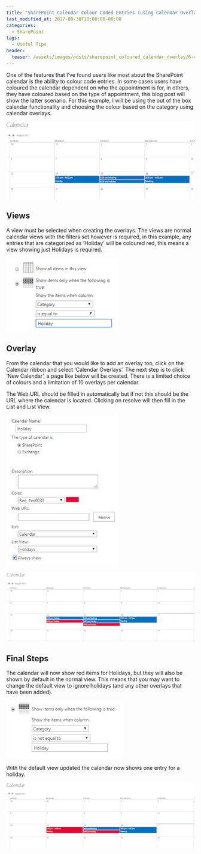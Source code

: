 ```yaml
---
title: "SharePoint Calendar Colour Coded Entries (using Calendar Overlays)"
last_modified_at: 2017-08-30T18:00:00-00:00
categories:
  - SharePoint
tags:
  - Useful Tips
header:
  teaser: /assets/images/posts/sharepoint_coloured_calendar_overlay/6-coloured_calendar_with_overlay_duplication_fix.png
---
```

One of the features that I’ve found users like most about the SharePoint calendar is the ability to colour code entries. In some cases users have coloured the calendar dependent on who the appointment is for, in others, they have coloured based on the type of appointment, this blog post will show the latter scenario.
For this example, I will be using the out of the box calendar functionality and choosing the colour based on the category using calendar overlays.

![Calendar with no colouring added](/assets/images/posts/sharepoint_coloured_calendar_overlay/1-coloured_calendar_before.png)

## Views
A view must be selected when creating the overlays. The views are normal calendar views with the filters set however is required, in this example, any entries that are categorized as ‘Holiday’ will be coloured red, this means a view showing just Holidays is required.

![Creating the filter](/assets/images/posts/sharepoint_coloured_calendar_overlay/2-coloured_calendar_creating_filter.png)

## Overlay
From the calendar that you would like to add an overlay too, click on the Calendar ribbon and select ‘Calendar Overlays’. The next step is to click ‘New Calendar’, a page like below will be created. There is a limited choice of colours and a limitation of 10 overlays per calendar.

The Web URL should be filled in automatically but if not this should be the URL where the calendar is located. Clicking on resolve will then fill in the List and List View.

![Creating the overlay](/assets/images/posts/sharepoint_coloured_calendar_overlay/3-coloured_calendar_creating_overlay.png)

![Calendar with Overlay](/assets/images/posts/sharepoint_coloured_calendar_overlay/4-coloured_calendar_with_overlay_preduplication_fix.png)

## Final Steps
The calendar will now show red items for Holidays, but they will also be shown by default in the normal view. This means that you may want to change the default view to ignore holidays (and any other overlays that have been added).

![Filtering to remove holidays from the default value](/assets/images/posts/sharepoint_coloured_calendar_overlay/5-coloured_calendar_creating_filter_deduplication.png)

With the default view updated the calendar now shows one entry for a holiday.

![Calendar with overlay and default view modified](/assets/images/posts/sharepoint_coloured_calendar_overlay/6-coloured_calendar_with_overlay_duplication_fix.png)